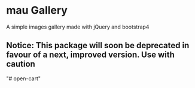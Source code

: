 # mau Gallery

A simple images gallery made with jQuery and bootstrap4

## Notice: This package will soon be deprecated in favour of a next, improved version. Use with caution
"# open-cart" 

